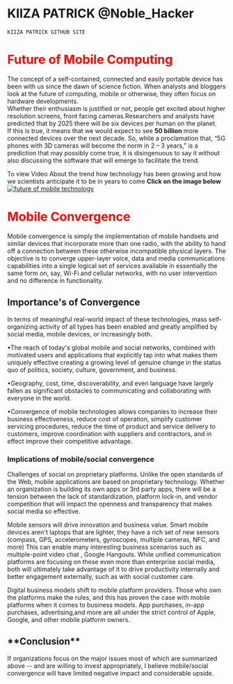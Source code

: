 # KIIZA PATRICK @Noble_Hacker

	KIIZA PATRICK GITHUB SITE


<h1>
<font color="Red"> Future of Mobile Computing</font></h1>
The concept of a self-contained, connected and easily portable device has been with us since the dawn of science fiction. When analysts and bloggers look at the future of computing, mobile or otherwise, they often focus on hardware developments.<br>
 Whether their enthusiasm is justified or not, people get excited about higher resolution screens, front facing cameras.Researchers and analysts have predicted that by 2025 there will be six devices per human on the planet.<br> If this is true, it  means that we would  expect to see <b>50 billion</b> more connected devices over the next decade. So, while a proclamation that, “5G phones with 3D cameras will become the norm in 2 – 3 years,” is a prediction that may possibly come true, it is disingenuous to say it without also discussing the software that will emerge to facilitate the trend.
 
 To view Video About the trend how technology has been growing and how we scientists anticipate it to be in years to come <b>Click on the image below</b>
 [![future of mobile technology](https://img.youtube.com/vi/FScddkTMlTc/0.jpg)](https://www.youtube.com/watch?v=FScddkTMlTc)
 

<h1><font color="Red"> Mobile Convergence</font></h1>

Mobile convergence is simply the implementation of mobile handsets and similar devices that incorporate more than one radio, with the ability to hand off a connection between these otherwise incompatible physical layers.
The objective is to converge upper-layer voice, data and media communications capabilities into a single logical set of services available in essentially the same form on, say, Wi-Fi and cellular networks, with no user intervention and no difference in functionality.

<h2>Importance's of Convergence</h2>

In terms of meaningful real-world impact of these technologies, mass self-organizing activity of all types has been enabled and greatly amplified by social media, mobile devices, or increasingly both.<br>

•The reach of today's global mobile and social networks, combined with motivated users and applications that explicitly tap into what makes them uniquely effective creating a growing level of genuine change in the status quo of politics, society, culture, government, and business.<br>

•Geography, cost, time, discoverability, and even language have largely fallen as significant obstacles to communicating and collaborating with everyone in the world.<br>

•Convergence of mobile technologies allows companies to increase their business effectiveness, reduce cost of operation, simplify customer servicing procedures, reduce the time of product and service delivery to customers, improve coordination with suppliers and contractors, and in effect  improve their competitive advantage.<br>

   <h3>Implications of mobile/social convergence</h3>
Challenges of social on proprietary platforms. Unlike the open standards of the Web, mobile applications are based on proprietary technology. Whether an organization is building its own apps or 3rd party apps, there will be a tension between the lack of standardization, platform lock-in, and vendor competition that will impact the openness and transparency that makes social media so effective.<br>  

Mobile sensors will drive innovation and business value. Smart mobile devices aren't laptops that are lighter, they have a rich set of new sensors (compass, GPS, accelerometers, gyroscopes, multiple cameras, NFC, and more) This can enable many interesting business scenarios such as multiple-point video chat , Google Hangouts. While unified communication platforms are focusing on these even more than enterprise social media, both will ultimately take advantage of it to drive productivity internally and better engagement externally, such as with social customer care.<br>

Digital business models shift to mobile platform providers. Those who own the platforms make the rules, and this has proven the case with mobile platforms when it comes to business models. App purchases, in-app purchases, advertising,and more are all under the strict control of Apple, Google, and other mobile platform owners. <br>


<h2>**Conclusion**</h2>

If organizations focus on the major issues most of which are  summarized above -- and are willing to invest appropriately, I believe mobile/social convergence will have limited negative impact and considerable upside.






